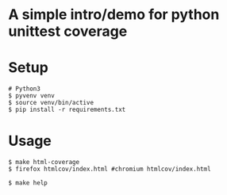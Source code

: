 
# A simple intro/demo for python unittest coverage

# Setup

    # Python3
    $ pyvenv venv
    $ source venv/bin/active
    $ pip install -r requirements.txt

# Usage

    $ make html-coverage
    $ firefox htmlcov/index.html #chromium htmlcov/index.html

    $ make help

